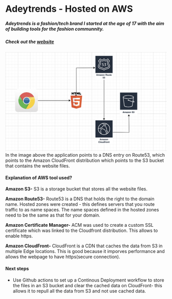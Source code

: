# Adeytrends - Hosted on AWS

##### Adeytrends is a fashion/tech brand I started at the age of 17 with the aim of building tools for the fashion communnity.

##### Check out the [website](www.adeytrends.com)
![alt text](src/at_archi.png)
In the image above the application points to a DNS entry on Route53, which points to the Amazon CloudFront distribution which points to the S3 bucket that contains the website files.
#### Explanation of AWS tool used?

**Amazon S3-** S3 is a storage bucket that stores all the website files.

**Amazon Route53-** Route53 is a DNS that holds the right to the domain name. Hosted zones were created - this defines servers that you route traffic to as name spaces. The name spaces defined in the hosted zones need to be the same as that for your domain.

**Amazon Certificate Manager-** ACM was used to create a custom SSL certificate which was linked to the Cloudfront distribution. This allows to enable https.

**Amazon CloudFront-** CloudFront is a CDN that caches the data from S3 in multiple Edge locations. This is good because it imporves performance and allows the webpage to have https(secure connection).




#### Next steps

- Use Github actions to set up a Continous Deployment workflow to store the files in an S3 bucket and clear the cached data on CloudFront- this allows it to repull all the data from S3 and not use cached data.